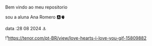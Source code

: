  Bem vindo ao meu repositorio
 
 sou a aluna Ana Romero 🅰️🫀
 
 data :28 08 2024 ⚓

 !¹[]()https://tenor.com/pt-BR/view/love-hearts-i-love-you-gif-15809882
